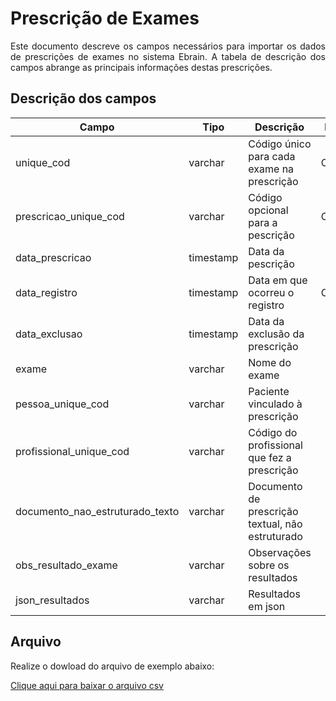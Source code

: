 # Prescrição de Exames
<p align="justify"> 
Este documento descreve os campos necessários para importar os dados de prescrições de exames no sistema Ebrain. A tabela de descrição dos campos abrange as principais informações destas prescrições.
 </p>

 ## Descrição dos campos

| Campo                       | Tipo      | Descrição                                                                  | Restrição       |
|-----------------------------|-----------|----------------------------------------------------------------------------|-----------------|
| unique_cod                 | varchar     | Código único para cada exame na prescrição                       |  Obrigatório            |
| prescricao_unique_cod     | varchar | Código opcional para a pescrição                                       |    Obrigatório             |
| data_prescricao          | timestamp     | Data da pescrição                |                 |
| data_registro    | timestamp     | Data em que ocorreu o registro   | Obrigatório                |
| data_exclusao | timestamp     |   Data da exclusão da prescrição       |                 |
| exame     | varchar   | Nome do exame                               |                 |
| pessoa_unique_cod            | varchar | Paciente vinculado à prescrição    |                 |
| profissional_unique_cod               | varchar | Código do profissional que fez a prescrição              |                 |
| documento_nao_estruturado_texto     | varchar   | Documento de prescrição textual, não estruturado                               |                 |
| obs_resultado_exame     | varchar   | Observações sobre os resultados                               |                 |
| json_resultados     | varchar   | Resultados em json      |                 |

  
## Arquivo
<p align="justify">Realize o dowload do arquivo de exemplo abaixo:</p>

[Clique aqui para baixar o arquivo csv](https://drive.google.com/uc?export=download&id=120j6HA2xM2J3bv5AJN8txxMt9ZVK_lYW)
